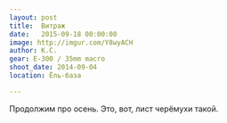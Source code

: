 ```yaml
---
layout: post
title:  Витраж
date:   2015-09-18 00:00:00
image: http://imgur.com/Y8wyACH
author: К.С.
gear: E-300 / 35mm macro
shoot_date: 2014-09-04
location: Ёль-база

---
```


Продолжим про осень. Это, вот, лист черёмухи такой.
